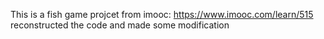This is a fish game projcet from imooc: https://www.imooc.com/learn/515
reconstructed the code and made some modification
